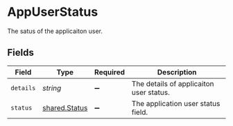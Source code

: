 # AppUserStatus

The satus of the applicaiton user.


## Fields

| Field                                                 | Type                                                  | Required                                              | Description                                           |
| ----------------------------------------------------- | ----------------------------------------------------- | ----------------------------------------------------- | ----------------------------------------------------- |
| `details`                                             | *string*                                              | :heavy_minus_sign:                                    | The details of applicaiton user status.               |
| `status`                                              | [shared.Status](../../../sdk/models/shared/status.md) | :heavy_minus_sign:                                    | The application user status field.                    |